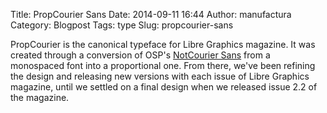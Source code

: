 Title: PropCourier Sans
Date: 2014-09-11 16:44
Author: manufactura
Category: Blogpost
Tags: type
Slug: propcourier-sans


PropCourier is the canonical typeface for Libre Graphics magazine.
It was created through a conversion of OSP's [NotCourier Sans](http://ospublish.constantvzw.org/foundry/notcouriersans) from a monospaced font into a proportional one. From there, we've been refining the design and releasing new versions with each issue of Libre Graphics magazine, until we settled on a final design when we released issue 2.2 of the magazine. 
